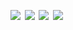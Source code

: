 <!-- <a href='https://www.linkedin.com/'><img src='assets/linkedin.svg' width='24%'/></a><a><img src='assets/none.png' width='1.33%'/></a><a href=''><img src='assets/linkedin.svg' width='24%'/></a><a><img src='assets/none.png' width='1.33%'/></a><a href=''><img src='assets/linkedin.svg' width='24%'/></a><a><img src='assets/none.png' width='1.33%'/></a><a href=''><img src='assets/linkedin.svg' width='24%'/></a> -->
<a href=''><img src='https://fakeimg.pl/280x365' width='24%'/></a><a><img src='assets/none.png' width='1.33%'/></a><a href=''><img src='https://fakeimg.pl/280x365' width='24%'/></a><a><img src='assets/none.png' width='1.33%'/></a><a href=''><img src='https://fakeimg.pl/280x365' width='24%'/></a><a><img src='assets/none.png' width='1.33%'/></a><a href=''><img src='https://fakeimg.pl/280x365' width='24%'/></a>